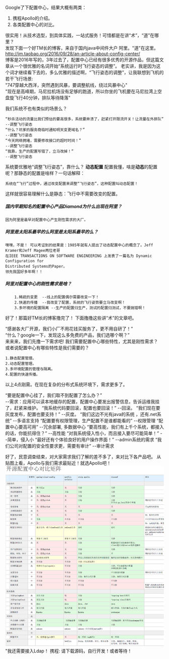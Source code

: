Google了下配置中心，结果大概有两类：   
1. 携程Apollo的介绍。    
2. 各类配置中心的对比。   

很实用！从技术选型，到具体实践，一站式服务！可惜都是在讲“术”，“道”在哪里？   
发现下面一个好TM长的博客，来自于国内java中间件大户 阿里。"道"在这里。   
http://jm.taobao.org/2016/09/28/an-article-about-config-center/    
博客是2016年写的，3年过去了，配置中心已经有很多优秀的开源作品，但这篇文章从一个很优雅的名词开始“系统运行时飞行姿态的调整”。
老实讲，我是因为这个词才继续看下去的，多么优雅的描述啊，“飞行姿态的调整”，让我联想到飞机的若干飞行场景:    
   "747穿越大西洋，突然遇到风暴，要调整航线，绕过风暴中心"    
   "现在是高峰期，马尼拉机场没有足够的跑道，所以你坐的飞机要在马尼拉湾上空盘旋飞行40分钟，排队等待降落"

我们系统不也有类似的场景么？
		
	“秒杀活动的流量比我们预估的要高很多，系统要奔溃了，赶紧打开限流开关！让流量在外排队”         --调整飞行姿态
	“什么？坑爹的服务商临时通知明天变更域名？”                                            --调整飞行姿态
	“今天网络拥堵，需要修改接口的超时时间！”                                              --调整飞行姿态
	“我靠，生产的配置写错了，立马改掉！”                                                 --调整飞行姿态

系统要优雅地“调整飞行姿态”，靠什么？ **动态配置**
配置我懂，啥是**动态**的配置呢？那静态的配置是啥样？一句话解释：   
    
    系统在“飞行”过程中，通过改变配置来调整“飞行姿态”，这种配置叫动态配置！   

这样就很容易理解什么是静态：飞行中不需要改变的配置。

#####  国内早期知名的配置中心产品Diamond为什么出现在阿里？
	因为阿里是最早对配置中心产生刚性需求的大厂。
##### 阿里是太阳系最早的么阿里是太阳系最早的么？ 
    嘿嘿，不是！ 可以考证到的结果是：1985年就有人提出了动态配置中心的概念了。Jeff Kramer和Jeff Magee两位老哥
    在IEEE TRANSACTIONS ON SOFTWARE ENGINEERING 上发表了一篇名为 Dynamic Configuration for 
    Distributed Systems的Paper。
    领先我国好多年啊！！

##### 阿里对配置中心的刚性需求是啥？
		1.稀疏的变更  --线上的配置偶尔需要改变一下！
		2.快速的传播  --我改变了配置，系统的飞行姿势要立马改变啊！
		3.多环境的配置隔离 --生产的配置归生产，测试的配置归测试，不要搞错啊！

好了！那篇好TM长的博客撸完了！
下面撸撸这些讲“术”的文章吧。

“感谢各大厂开源，我们小厂不用花钱买服务了，更不用自研了！”   
“什么？google一下，发现这么多免费的产品，我们选哪个啊？”   
来来来，我们先撸一下需求吧! 我们需要配置中心哪些特性，尤其是刚性需求？   
或者说配置中心有哪些特性是我们需要的？   

	1.静态配置管理。   
	2.动态配置管理。   
	3.多环境配置的管理与隔离。   
	4.配置的快速传播。   
以上4点刚需。在现在复杂的分布式系统环境下，需求更多了。   

  “要是配置中心挂了，我们取不到配置了怎么办？”   
        --需求：应用可以读本地缓存的配置，配置中心要发出报警信息，告诉运维我挂了，赶紧来维护。
  “我系统代码要回滚，配置也要回滚！” --回滚。
  “我们现在要灰度发布，配置也要支持！” --灰度。
	“我们这边不光有java的系统 ，还有.net系统” --多语言支持
	“配置要有权限管理，生产配置不是谁都能看的” --权限管理
	“配置中心要高可用”  --冗余部署, 多数据中心
	“要高性能，我们有上千个系统，都接入的话，你能抗得住？”  --高性能
	“对我系统侵入性小，而且接入要尽可能简单！” --简单，侵入小
	“最好还有个体验良好的用户操作界面！” --admin系统的需求
	“我们公司对配置的安全性要求更，需要有审计”  --审计需求
	 
好了，民意调查结束，对大家需求我们了解的差不多了，来对比下各产品吧。
从贴图上看，Apollo与我们需求最贴近！就选Apollo吧！
[![横向对比](https://github.com/flysnow911/DailySpringFrameWork/blob/master/doc/1514121668514028415%20(1).png "横向对比")](https://github.com/flysnow911/DailySpringFrameWork/blob/master/doc/1514121668514028415%20(1).png "横向对比")
     "我还需要接入Ldap！ 携程: 请下载源码，自行开发！或者等待！
